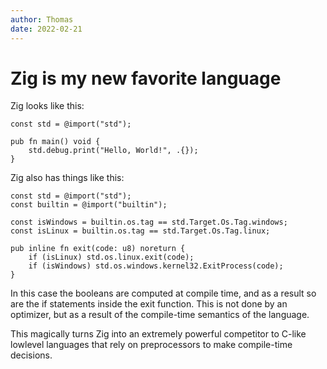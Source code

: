 ```yaml
---
author: Thomas
date: 2022-02-21
---
```


# Zig is my new favorite language

Zig looks like this:

```zig
const std = @import("std");

pub fn main() void {
    std.debug.print("Hello, World!", .{});
}
```

Zig also has things like this:

```zig
const std = @import("std");
const builtin = @import("builtin");

const isWindows = builtin.os.tag == std.Target.Os.Tag.windows;
const isLinux = builtin.os.tag == std.Target.Os.Tag.linux;

pub inline fn exit(code: u8) noreturn {
    if (isLinux) std.os.linux.exit(code);
    if (isWindows) std.os.windows.kernel32.ExitProcess(code);
}
```

In this case the booleans are computed at compile time, and as a result so are
the if statements inside the exit function. This is not done by an optimizer,
but as a result of the compile-time semantics of the language.

This magically turns Zig into an extremely powerful competitor to C-like
lowlevel languages that rely on preprocessors to make compile-time decisions.
